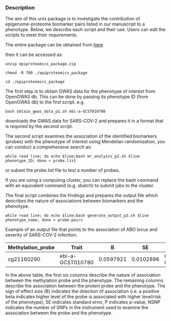 ### Description
The aim of this unix package is to investigate the contribution of epigenome-proteome biomarker pairs listed in our manuscript to a phenotype. Below, we describe each script and their use. Users can edit the scripts to meet their requirements.

The entire package can be obtained from [here](https://zenodo.org/record/6047689)

then it can be accessed as:
```
unzip epiproteomics_package.zip

chmod -R 700 ./epiproteomics_package

cd ./epiproteomics_package
```
The first step is to obtain GWAS data for the phenotype of interest from OpenGWAS db. This can be done by passing its phenotype ID (from OpenGWAS db) to the first script. e.g.
```
bash obtain_gwas_data_p1.sh ebi-a-GCST010780
```
downloads the GWAS data for SARS-COV-2 and prepares it in a format that is required by the second script. 

The second script examines the association of the identified biomarkers (probes) with the phenotype of interest using Mendelian randomization, you can conduct a comprehensive search as:

```
while read line; do echo $line;bash mr_analysis_p2.sh $line phenotype_ID; done < probe.list
```
or subset the probe.list file to test a number of probes.

If you are using a computing cluster, you can replace the bash command with an equivalent command (e.g. sbatch) to submit jobs to the cluster.


The final script combines the findings and prepares the output file which describes the nature of associations between biomarkers and the phenotype. 

```
while read line; do echo $line;bash generate_output_p3.sh $line phenotype_name; done < probe.pairs
```
Example of an output file that points to the association of ABO locus and severity of SARS-COV-2 infection.

|Methylation_probe|Trait           |B        |SE       |P       |NSNP|Protein_probe|Trait           |B       |SE        |P       |NSNP|
|-----------------|----------------|---------|---------|--------|----|-------------|----------------|--------|----------|--------|----|
|cg21160290       |ebi-a-GCST010780|0.0597921|0.0102896|6.21E-09|7   |ABO.9253.52.3|ebi-a-GCST010780|0.064296|0.00986188|7.05E-11|23  |

In the above table, the first six columns describe the nature of association between the methylation probe and the phenotype. The remaining columns describe the association between the protein probe and the phenotype. The sign of effect size (B) indicates the direction of association (i.e. a positive beta indicates higher level of the probe is associated with higher level/risk of the phenotype), SE indicates standard error, P indicates p-value, NSNP indicates the number of SNPs in the instrument used to examine the association between the probe and the phenotype.
